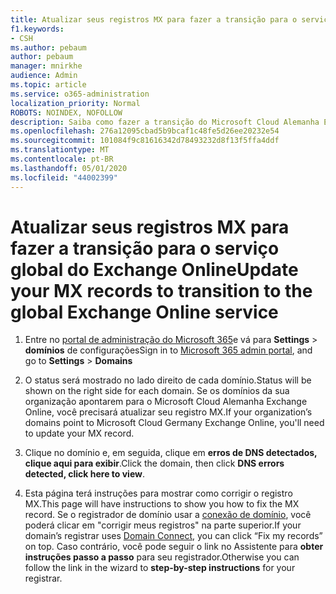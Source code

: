 ```yaml
---
title: Atualizar seus registros MX para fazer a transição para o serviço global do Exchange Online
f1.keywords:
- CSH
ms.author: pebaum
author: pebaum
manager: mnirkhe
audience: Admin
ms.topic: article
ms.service: o365-administration
localization_priority: Normal
ROBOTS: NOINDEX, NOFOLLOW
description: Saiba como fazer a transição do Microsoft Cloud Alemanha Exchange Online para o serviço global do Exchange Online
ms.openlocfilehash: 276a12095cbad5b9bcaf1c48fe5d26ee20232e54
ms.sourcegitcommit: 101084f9c81616342d78493232d8f13f5ffa4ddf
ms.translationtype: MT
ms.contentlocale: pt-BR
ms.lasthandoff: 05/01/2020
ms.locfileid: "44002399"
---
```

# <a name="update-your-mx-records-to-transition-to-the-global-exchange-online-service"></a><span data-ttu-id="4c4a8-103">Atualizar seus registros MX para fazer a transição para o serviço global do Exchange Online</span><span class="sxs-lookup"><span data-stu-id="4c4a8-103">Update your MX records to transition to the global Exchange Online service</span></span>

1. <span data-ttu-id="4c4a8-104">Entre no [portal de administração do Microsoft 365](https://admin.microsoft.com)e vá para **Settings** > **domínios** de configurações</span><span class="sxs-lookup"><span data-stu-id="4c4a8-104">Sign in to [Microsoft 365 admin portal](https://admin.microsoft.com), and go to **Settings** > **Domains**</span></span>

2. <span data-ttu-id="4c4a8-105">O status será mostrado no lado direito de cada domínio.</span><span class="sxs-lookup"><span data-stu-id="4c4a8-105">Status will be shown on the right side for each domain.</span></span> <span data-ttu-id="4c4a8-106">Se os domínios da sua organização apontarem para o Microsoft Cloud Alemanha Exchange Online, você precisará atualizar seu registro MX.</span><span class="sxs-lookup"><span data-stu-id="4c4a8-106">If your organization’s domains point to Microsoft Cloud Germany Exchange Online, you'll need to update your MX record.</span></span>

3. <span data-ttu-id="4c4a8-107">Clique no domínio e, em seguida, clique em **erros de DNS detectados, clique aqui para exibir**.</span><span class="sxs-lookup"><span data-stu-id="4c4a8-107">Click the domain, then click **DNS errors detected, click here to view**.</span></span>

4. <span data-ttu-id="4c4a8-108">Esta página terá instruções para mostrar como corrigir o registro MX.</span><span class="sxs-lookup"><span data-stu-id="4c4a8-108">This page will have instructions to show you how to fix the MX record.</span></span> <span data-ttu-id="4c4a8-109">Se o registrador de domínio usar a [conexão de domínio](../setup/add-domain.md#registrars-with-domain-connect), você poderá clicar em "corrigir meus registros" na parte superior.</span><span class="sxs-lookup"><span data-stu-id="4c4a8-109">If your domain’s registrar uses [Domain Connect](../setup/add-domain.md#registrars-with-domain-connect), you can click “Fix my records” on top.</span></span> <span data-ttu-id="4c4a8-110">Caso contrário, você pode seguir o link no Assistente para **obter instruções passo a passo** para seu registrador.</span><span class="sxs-lookup"><span data-stu-id="4c4a8-110">Otherwise you can follow the link in the wizard to **step-by-step instructions** for your registrar.</span></span>